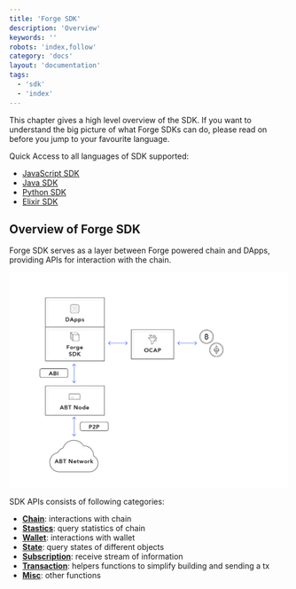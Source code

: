 ```yaml
---
title: 'Forge SDK'
description: 'Overview'
keywords: ''
robots: 'index,follow'
category: 'docs'
layout: 'documentation'
tags:
  - 'sdk'
  - 'index'
---
```


This chapter gives a high level overview of the SDK. If you want to understand the big picture of what Forge SDKs can do, please read on before you jump to your favourite language.

Quick Access to all languages of SDK supported:

- [JavaScript SDK](./javascript)
- [Java SDK](./java)
- [Python SDK](./python)
- [Elixir SDK](./elixir)

## Overview of Forge SDK

Forge SDK serves as a layer between Forge powered chain and DApps, providing APIs for interaction with the chain.

![](./assets/forge-platform.png)

SDK APIs consists of following categories:

- [**Chain**](../../reference/rpc/chain): interactions with chain
- [**Stastics**](../../reference/rpc/stats): query statistics of chain
- [**Wallet**](../../reference/rpc/wallet): interactions with wallet
- [**State**](../../reference/rpc/state): query states of different objects
- [**Subscription**](../../reference/rpc/event): receive stream of information
- [**Transaction**](../../reference/rpc/transaction): helpers functions to simplify building and sending a tx
- [**Misc**](../../reference/rpc/misc): other functions
